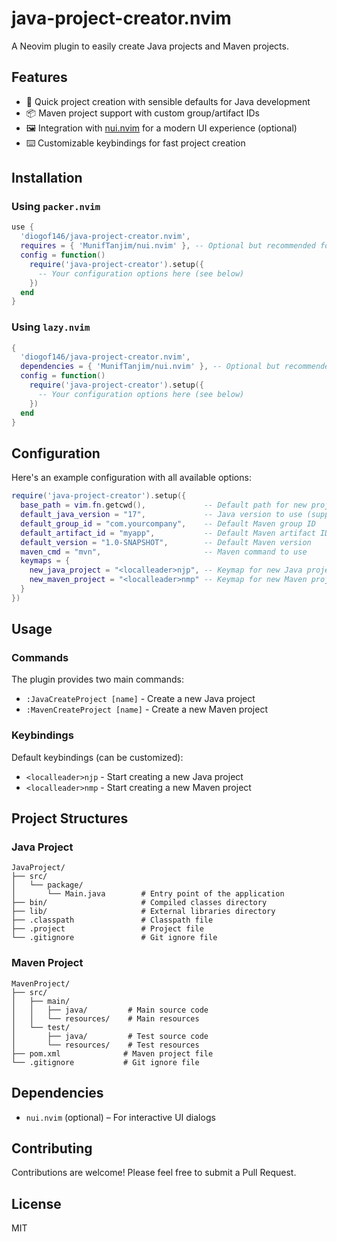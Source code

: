 # java-project-creator.nvim

A Neovim plugin to easily create Java projects and Maven projects.

## Features

- 🚀 Quick project creation with sensible defaults for Java development  
- 📦 Maven project support with custom group/artifact IDs  
- 🖼️ Integration with [nui.nvim](https://github.com/MunifTanjim/nui.nvim) for a modern UI experience (optional)  
- ⌨️ Customizable keybindings for fast project creation  

## Installation

### Using `packer.nvim`

```lua
use {
  'diogof146/java-project-creator.nvim',
  requires = { 'MunifTanjim/nui.nvim' }, -- Optional but recommended for UI
  config = function()
    require('java-project-creator').setup({
      -- Your configuration options here (see below)
    })
  end
}
```

### Using `lazy.nvim`

```lua
{
  'diogof146/java-project-creator.nvim',
  dependencies = { 'MunifTanjim/nui.nvim' }, -- Optional but recommended for UI
  config = function()
    require('java-project-creator').setup({
      -- Your configuration options here (see below)
    })
  end
}
```

## Configuration

Here's an example configuration with all available options:

```lua
require('java-project-creator').setup({
  base_path = vim.fn.getcwd(),             -- Default path for new projects
  default_java_version = "17",             -- Java version to use (supports 8-21)
  default_group_id = "com.yourcompany",    -- Default Maven group ID
  default_artifact_id = "myapp",           -- Default Maven artifact ID
  default_version = "1.0-SNAPSHOT",        -- Default Maven version
  maven_cmd = "mvn",                       -- Maven command to use
  keymaps = {
    new_java_project = "<localleader>njp", -- Keymap for new Java project
    new_maven_project = "<localleader>nmp" -- Keymap for new Maven project
  }
})
```

## Usage

### Commands

The plugin provides two main commands:

- `:JavaCreateProject [name]` - Create a new Java project
- `:MavenCreateProject [name]` - Create a new Maven project  

### Keybindings

Default keybindings (can be customized):

- `<localleader>njp` - Start creating a new Java project  
- `<localleader>nmp` - Start creating a new Maven project  

## Project Structures

### Java Project

```
JavaProject/
├── src/
│   └── package/
│       └── Main.java        # Entry point of the application
├── bin/                     # Compiled classes directory
├── lib/                     # External libraries directory
├── .classpath               # Classpath file
├── .project                 # Project file
└── .gitignore               # Git ignore file
```

### Maven Project

```
MavenProject/
├── src/
│   ├── main/
│   │   ├── java/         # Main source code
│   │   └── resources/    # Main resources
│   └── test/
│       ├── java/         # Test source code
│       └── resources/    # Test resources
├── pom.xml              # Maven project file
└── .gitignore           # Git ignore file
```

## Dependencies

- `nui.nvim` (optional) – For interactive UI dialogs

## Contributing

Contributions are welcome! Please feel free to submit a Pull Request.

## License

MIT

